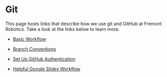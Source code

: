 # Git

This page hosts links that describe how we use git and GitHub at Fremont Robotics. Take a look at the links below to learn more.

* [Basic Workflow](wiki&githow-tos/git/basic-workflow.md)

* [Branch Conventions](wiki&githow-tos/git/branch-conventions.md)

* [Set Up GitHub Authentication](wiki&githow-tos/git/set-up-github-authentication.md)

* [Helpful Google Slides Workflow](https://docs.google.com/presentation/d/1qUonoeiOMH4AqHUQ7v6hT8VNVTMUmYCKUhAb4TGCSxY/edit#slide=id.g35f391192_00)
